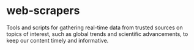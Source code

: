 # web-scrapers
Tools and scripts for gathering real-time data from trusted sources on topics of interest, such as global trends and scientific advancements, to keep our content timely and informative.
